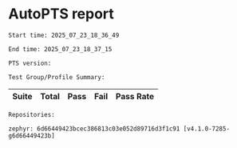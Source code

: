 # AutoPTS report

    Start time: 2025_07_23_18_36_49

    End time: 2025_07_23_18_37_15

    PTS version: 

    Test Group/Profile Summary: 
|  Suite  | Total | Pass | Fail | Pass Rate|
|---------|-------|------|------|----------|

    Repositories:

	zephyr: 6d66449423bcec386813c03e052d89716d3f1c91 [v4.1.0-7285-g6d66449423b]
